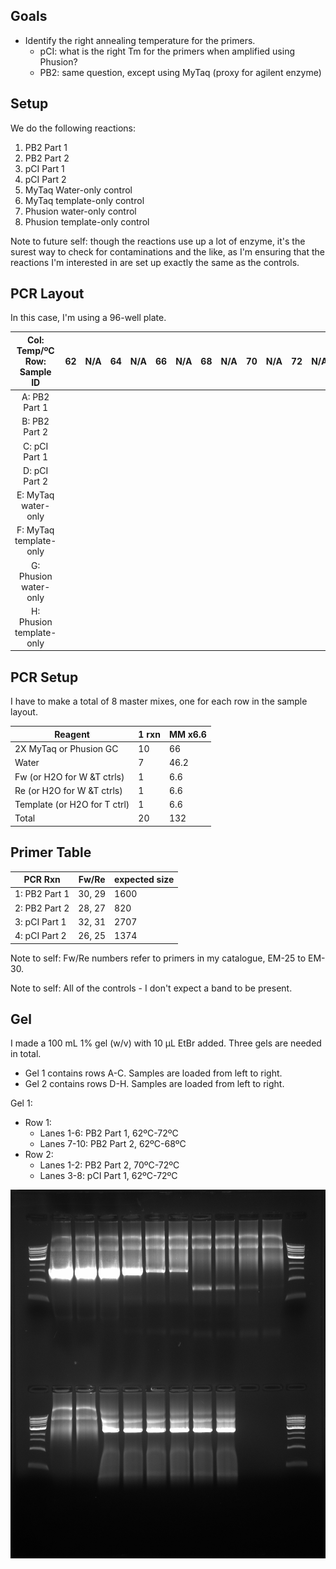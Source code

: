 ## Goals

- Identify the right annealing temperature for the primers.
  - pCI: what is the right Tm for the primers when amplified using Phusion?
  - PB2: same question, except using MyTaq (proxy for agilent enzyme)

## Setup

We do the following reactions:

1. PB2 Part 1
1. PB2 Part 2
1. pCI Part 1
1. pCI Part 2
1. MyTaq Water-only control
1. MyTaq template-only control
1. Phusion water-only control
1. Phusion template-only control

Note to future self: though the reactions use up a lot of enzyme, it's the surest way to check for contaminations and the like, as I'm ensuring that the reactions I'm interested in are set up exactly the same as the controls.

## PCR Layout

In this case, I'm using a 96-well plate.

| Col: Temp/ºC Row: Sample ID | 62 | N/A | 64 | N/A | 66 | N/A | 68 | N/A | 70 | N/A | 72 | N/A |
|:---------------------------:|:--:|:---:|:--:|:---:|:--:|:---:|:--:|:---:|----|-----|----|-----|
|        A: PB2 Part 1        |    |     |    |     |    |     |    |     |    |     |    |     |
|        B: PB2 Part 2        |    |     |    |     |    |     |    |     |    |     |    |     |
|        C: pCI Part 1        |    |     |    |     |    |     |    |     |    |     |    |     |
|        D: pCI Part 2        |    |     |    |     |    |     |    |     |    |     |    |     |
|     E: MyTaq water-only     |    |     |    |     |    |     |    |     |    |     |    |     |
|    F: MyTaq template-only   |    |     |    |     |    |     |    |     |    |     |    |     |
|    G: Phusion water-only    |    |     |    |     |    |     |    |     |    |     |    |     |
|   H: Phusion template-only  |    |     |    |     |    |     |    |     |    |     |    |     |

## PCR Setup

I have to make a total of 8 master mixes, one for each row in the sample layout.

| Reagent                      | 1 rxn | MM x6.6 |
|------------------------------|-------|---------|
| 2X MyTaq or Phusion GC       | 10    | 66      |
| Water                        | 7     | 46.2    |
| Fw (or H2O for W &T ctrls)   | 1     | 6.6     |
| Re (or H2O for W &T ctrls)   | 1     | 6.6     |
| Template (or H2O for T ctrl) | 1     | 6.6     |
| Total                        | 20    | 132     |

## Primer Table

| PCR Rxn       | Fw/Re  | expected size |
|---------------|--------|---------------|
| 1: PB2 Part 1 | 30, 29 | 1600          |
| 2: PB2 Part 2 | 28, 27 | 820           |
| 3: pCI Part 1 | 32, 31 | 2707          |
| 4: pCI Part 2 | 26, 25 | 1374          |

Note to self: Fw/Re numbers refer to primers in my catalogue, EM-25 to EM-30.

Note to self: All of the controls - I don't expect a band to be present.

## Gel

I made a 100 mL 1% gel (w/v) with 10 µL EtBr added. Three gels are needed in total.

- Gel 1 contains rows A-C. Samples are loaded from left to right.
- Gel 2 contains rows D-H. Samples are loaded from left to right.


Gel 1:

- Row 1:
  - Lanes 1-6: PB2 Part 1, 62ºC-72ºC
  - Lanes 7-10: PB2 Part 2, 62ºC-68ºC
- Row 2:
  - Lanes 1-2: PB2 Part 2, 70ºC-72ºC
  - Lanes 3-8: pCI Part 1, 62ºC-72ºC

![gel1](./20160831-gradient-pcr-gel-1.jpg)
